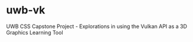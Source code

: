 # uwb-vk
UWB CSS Capstone Project - Explorations in using the Vulkan API as a 3D Graphics Learning Tool
